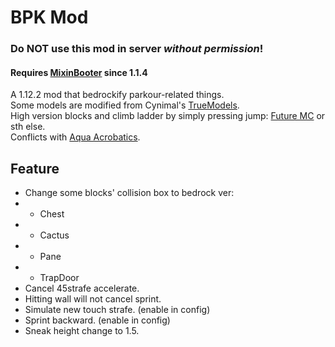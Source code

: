 # BPK Mod
### Do **NOT** use this mod in server *without permission*!
#### **Requires [MixinBooter](https://github.com/CleanroomMC/MixinBooter) since 1.1.4**
A 1.12.2 mod that bedrockify parkour-related things.\
Some models are modified from Cynimal's [TrueModels](https://www.curseforge.com/minecraft/texture-packs/truemodels).\
High version blocks and climb ladder by simply pressing jump: [Future MC](https://github.com/thedarkcolour/Future-MC) or sth else.\
Conflicts with [Aqua Acrobatics](https://github.com/embeddedt/aquaacrobatics).
## Feature
- Change some blocks' collision box to bedrock ver:
- - Chest
- - Cactus
- - Pane
- - TrapDoor
- Cancel 45strafe accelerate.
- Hitting wall will not cancel sprint.
- Simulate new touch strafe. (enable in config)
- Sprint backward. (enable in config)
- Sneak height change to 1.5.